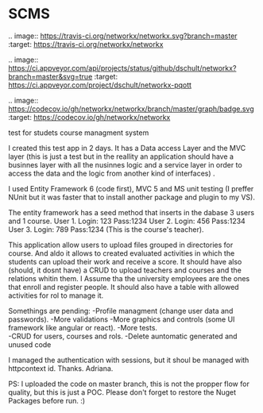# SCMS
.. image:: https://travis-ci.org/networkx/networkx.svg?branch=master
   :target: https://travis-ci.org/networkx/networkx

.. image:: https://ci.appveyor.com/api/projects/status/github/dschult/networkx?branch=master&svg=true
   :target: https://ci.appveyor.com/project/dschult/networkx-pqott

.. image:: https://codecov.io/gh/networkx/networkx/branch/master/graph/badge.svg
  :target: https://codecov.io/gh/networkx/networkx
  
  
test for studets course managment system

I created this test app in 2 days. It has a Data access Layer and the MVC layer (this is just a test but in the reallity an application should have a businnes layer with all the nusinnes logic and a service layer in order to access the data and the logic from another kind of interfaces) .

I used Entity Framework 6 (code first), MVC 5 and MS unit testing (I preffer NUnit but it was faster that to install another package and plugin to my VS). 

The entity framework has a seed method that inserts in the dabase 3 users and 1 course. 
User 1. Login: 123 Pass:1234
User 2. Login: 456 Pass:1234
User 3. Login: 789 Pass:1234 (This is the course's teacher). 

This application allow users to upload files grouped in directories for course. And aldo it allows to created evaluated activities in which the students can upload their work and receive a score. 
It should have also (should, it dosnt have) a CRUD to upload teachers and courses and the relations whitin them. I Assume tha the university employees are the ones that enroll and register people. 
It should also have a table with allowed activities for rol to manage it. 

Somethings are pending:
-Profile managment (change user data and passwords).
-More validations 
-More graphics and controls (some UI framework like angular or react). 
-More tests.  
-CRUD for users, courses and rols. 
-Delete auntomatic generated and unused code

I managed the authentication with sessions, but it shoul be managed with httpcontext id.
Thanks. 
Adriana. 

PS: I uploaded the code on master branch, this is not the propper flow for quality, but this is just a POC. Please don't forget to restore the Nuget Packages before run. :)
